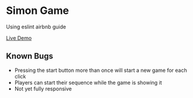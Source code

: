# Simon Game

Using eslint airbnb guide

[Live Demo](https://fanzyo.github.io/SimonGame/)

## Known Bugs

* Pressing the start button more than once will start a new game for each click
* Players can start their sequence while the game is showing it
* Not yet fully responsive

